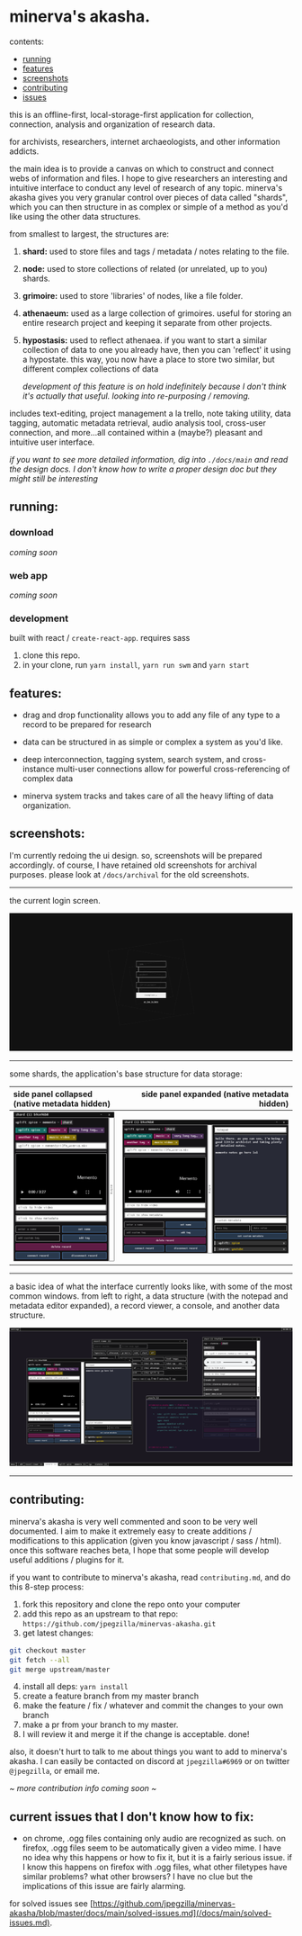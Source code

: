 # minerva's akasha.

contents:

-   [running](#running)
-   [features](#features)
-   [screenshots](#screenshots)
-   [contributing](#contributing)
-   [issues](#issues)

this is an offline-first, local-storage-first application for collection, connection, analysis and organization of research data.

for archivists, researchers, internet archaeologists, and other information addicts.

the main idea is to provide a canvas on which to construct and connect webs of information and files. I hope to give researchers an interesting and intuitive interface to conduct any level of research of any topic. minerva's akasha gives you very granular control over pieces of data called "shards", which you can then structure in as complex or simple of a method as you'd like using the other data structures.

from smallest to largest, the structures are:

1.  **shard:** used to store files and tags / metadata / notes relating to the file.

2.  **node:** used to store collections of related (or unrelated, up to you) shards.

3.  **grimoire:** used to store 'libraries' of nodes, like a file folder.

4.  **athenaeum:** used as a large collection of grimoires. useful for storing an entire research project and keeping it separate from other projects.

5.  **hypostasis:** used to reflect athenaea. if you want to start a similar collection of data to one you already have, then you can 'reflect' it using a hypostate. this way, you now have a place to store two similar, but different complex collections of data

    _development of this feature is on hold indefinitely because I don't think it's actually that useful. looking into re-purposing / removing._

includes text-editing, project management a la trello, note taking utility, data tagging, automatic metadata retrieval, audio analysis tool, cross-user connection, and more...all contained within a (maybe?) pleasant and intuitive user interface.

_if you want to see more detailed information, dig into `./docs/main` and read the design docs. I don't know how to write a proper design doc but they might still be interesting_

<a name="#running"></a>

## running:

### download

_coming soon_

### web app

_coming soon_

### development

built with react / `create-react-app`. requires sass

1.  clone this repo.
2.  in your clone, run `yarn install`, `yarn run swm` and `yarn start`

<a name="features"></a>

## features:

-   drag and drop functionality allows you to add any file of any type to a record to be prepared for research

-   data can be structured in as simple or complex a system as you'd like.

-   deep interconnection, tagging system, search system, and cross-instance multi-user connections allow for powerful cross-referencing of complex data

-   minerva system tracks and takes care of all the heavy lifting of data organization.

<a name="screenshots"></a>

## screenshots:

I'm currently redoing the ui design. so, screenshots will be prepared accordingly. of course, I have retained old screenshots for archival purposes. please look at `/docs/archival` for the old screenshots.

* * *

the current login screen.

![an image of the login screen.](./docs/images/login-screen.png)

* * *

some shards, the application's base structure for data storage:

| side panel collapsed (native metadata hidden)                     |                     side panel expanded (native metadata hidden) |
| :---------------------------------------------------------------- | ---------------------------------------------------------------: |
| ![image of a collapsed shard.](./docs/images/shard-collapsed.png) | ![image of an expanded shard.](./docs/images/shard-expanded.png) |

* * *

a basic idea of what the interface currently looks like, with some of the most common windows. from left to right, a data structure (with the notepad and metadata editor expanded), a record viewer, a console, and another data structure.

![an image of minerva's akasha's current interface.](./docs/images/new-interface-colors-one.png)

* * *

<a name="contributing"></a>

## contributing:

minerva's akasha is very well commented and soon to be very well documented. I aim to make it extremely easy to create additions / modifications to this application (given you know javascript / sass / html). once this software reaches beta, I hope that some people will develop useful additions / plugins for it.

if you want to contribute to minerva's akasha, read `contributing.md`, and do this 8-step process:

1.  fork this repository and clone the repo onto your computer
2.  add this repo as an upstream to that repo: `https://github.com/jpegzilla/minervas-akasha.git`
3.  get latest changes:

```sh
git checkout master
git fetch --all
git merge upstream/master
```

4.  install all deps: `yarn install`
5.  create a feature branch from my master branch
6.  make the feature / fix / whatever and commit the changes to your own branch
7.  make a pr from your branch to my master.
8.  I will review it and merge it if the change is acceptable. done!

also, it doesn't hurt to talk to me about things you want to add to minerva's akasha. I can easily be contacted on discord at `jpegzilla#6969` or on twitter `@jpegzilla`, or email me.

_~ more contribution info coming soon ~_

<a name="issues"></a>

## current issues that I don't know how to fix:

-   on chrome, .ogg files containing only audio are recognized as such. on firefox, .ogg files seem to be automatically given a video mime. I have no idea why this happens or how to fix it, but it is a fairly serious issue. if I know this happens on firefox with .ogg files, what other filetypes have similar problems? what other browsers? I have no clue but the implications of this issue are fairly alarming.

for solved issues see [https://github.com/jpegzilla/minervas-akasha/blob/master/docs/main/solved-issues.md](/docs/main/solved-issues.md).
